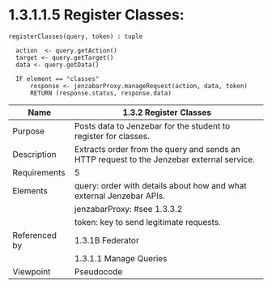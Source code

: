 # 1.3.1.1.5 Register Classes:

```
registerClasses(query, token) : tuple
  
  action  <- query.getAction()
  target <- query.getTarget()
  data <- query.getData()

  IF element == "classes"
  	  response <- jenzabarProxy.manageRequest(action, data, token)
      RETURN (response.status, response.data)

```
| Name | 1.3.2 Register Classes|
| ----------- | ----------- |
| Purpose | Posts data to Jenzebar for the student to register for classes. |
| Description | Extracts order from the query and sends an HTTP request to the Jenzebar external service. |
| Requirements | 5|
| Elements | query: order with details about how and what external Jenzebar APIs.
|  | jenzabarProxy: #see 1.3.3.2 |
|  | token: key to send legitimate requests. |
| Referenced by | 1.3.1B Federator |
||1.3.1.1 Manage Queries|
| Viewpoint | Pseudocode|
